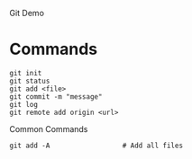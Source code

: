 Git Demo

# Commands

```
git init
git status
git add <file>
git commit -m "message"
git log
git remote add origin <url>
``` 
Common Commands
```
git add -A                  # Add all files
```